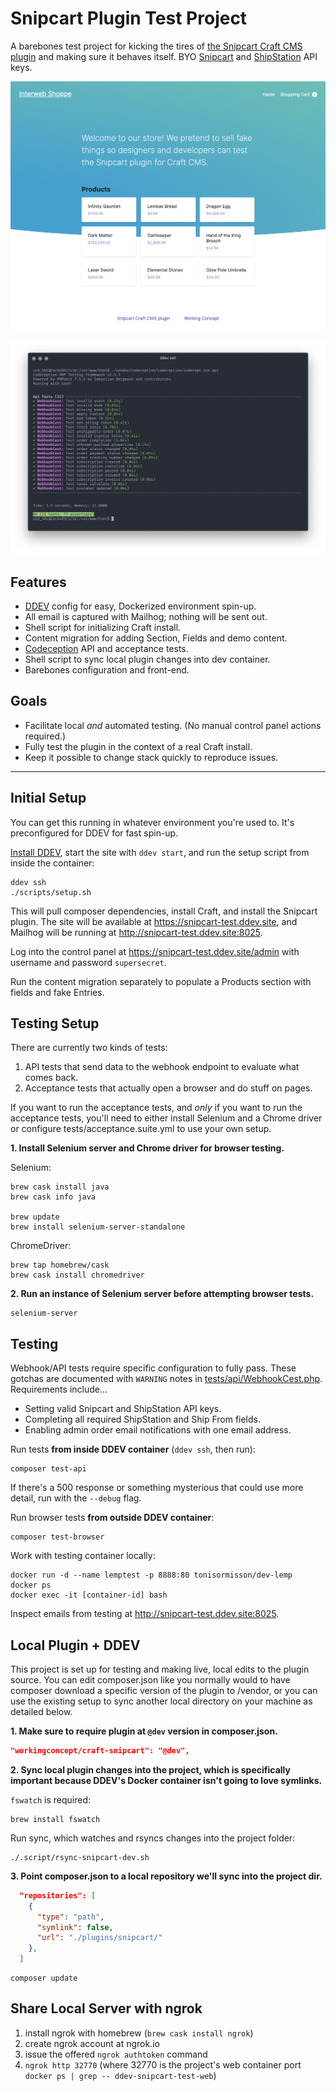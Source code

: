# Snipcart Plugin Test Project

A barebones test project for kicking the tires of [the Snipcart Craft CMS plugin](https://github.com/workingconcept/snipcart-craft-plugin) and making sure it behaves itself. BYO [Snipcart](https://snipcart.com/) and [ShipStation](https://www.shipstation.com/) API keys.

![Example/testing site.](resources/site-screenshot.png)

![Webhook API tests.](resources/api-test.png)

## Features

- [DDEV](https://github.com/drud/ddev) config for easy, Dockerized environment spin-up.
- All email is captured with Mailhog; nothing will be sent out.
- Shell script for initializing Craft install.
- Content migration for adding Section, Fields and demo content.
- [Codeception](https://codeception.com/) API and acceptance tests.
- Shell script to sync local plugin changes into dev container.
- Barebones configuration and front-end.

## Goals

- Facilitate local *and* automated testing. (No manual control panel actions required.)
- Fully test the plugin in the context of a real Craft install.
- Keep it possible to change stack quickly to reproduce issues.

---

## Initial Setup

You can get this running in whatever environment you're used to. It's preconfigured for DDEV for fast spin-up.

[Install DDEV](https://ddev.readthedocs.io/en/stable/#installation), start the site with `ddev start`, and run the setup script from inside the container:

```shell
ddev ssh
./scripts/setup.sh
```

This will pull composer dependencies, install Craft, and install the Snipcart plugin. The site will be available at https://snipcart-test.ddev.site, and Mailhog will be running at http://snipcart-test.ddev.site:8025.

Log into the control panel at https://snipcart-test.ddev.site/admin with username and password `supersecret`.

Run the content migration separately to populate a Products section with fields and fake Entries.

## Testing Setup

There are currently two kinds of tests:

1. API tests that send data to the webhook endpoint to evaluate what comes back.
2. Acceptance tests that actually open a browser and do stuff on pages.

If you want to run the acceptance tests, and *only* if you want to run the acceptance tests, you'll need to either install Selenium and a Chrome driver or configure tests/acceptance.suite.yml to use your own setup.

**1. Install Selenium server and Chrome driver for browser testing.**

Selenium:

```shell
brew cask install java
brew cask info java

brew update
brew install selenium-server-standalone
```

ChromeDriver:

```shell
brew tap homebrew/cask
brew cask install chromedriver
```

**2. Run an instance of Selenium server before attempting browser tests.**

```shell
selenium-server
```

## Testing

Webhook/API tests require specific configuration to fully pass. These gotchas are documented with `WARNING` notes in [tests/api/WebhookCest.php](tests/api/WebhookCest.php). Requirements include...

- Setting valid Snipcart and ShipStation API keys.
- Completing all required ShipStation and Ship From fields.
- Enabling admin order email notifications with one email address.

Run tests **from inside DDEV container** (`ddev ssh`, then run):

```shell
composer test-api
```

If there's a 500 response or something mysterious that could use more detail, run with the `--debug` flag.

Run browser tests **from outside DDEV container**:

```shell
composer test-browser
```

Work with testing container locally:

```
docker run -d --name lemptest -p 8888:80 tonisormisson/dev-lemp
docker ps
docker exec -it [container-id] bash
```

Inspect emails from testing at http://snipcart-test.ddev.site:8025.

## Local Plugin + DDEV

This project is set up for testing and making live, local edits to the plugin source. You can edit composer.json like you normally would to have composer download a specific version of the plugin to /vendor, or you can use the existing setup to sync another local directory on your machine as detailed below.

**1. Make sure to require plugin at `@dev` version in composer.json.**

```json
"workingconcept/craft-snipcart": "@dev",
```

**2. Sync local plugin changes into the project, which is specifically important because DDEV's Docker container isn't going to love symlinks.**

`fswatch` is required:

```shell
brew install fswatch
```

Run sync, which watches and rsyncs changes into the project folder:

```shell
./.script/rsync-snipcart-dev.sh
```

**3. Point composer.json to a local repository we'll sync into the project dir.**

```json
  "repositories": [
    {
      "type": "path",
      "symlink": false,
      "url": "./plugins/snipcart/"
    },
  ]
```

```
composer update
```

## Share Local Server with ngrok

1. install ngrok with homebrew (`brew cask install ngrok`)
2. create ngrok account at ngrok.io
3. issue the offered `ngrok authtoken` command
4. `ngrok http 32770` (where 32770 is the project's web container port `docker ps | grep -- ddev-snipcart-test-web`)
